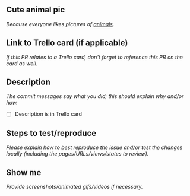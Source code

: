 ## Cute animal pic
_Because everyone likes pictures of [animals](https://unsplash.com/t/animals)._



## Link to Trello card (if applicable)
_If this PR relates to a Trello card, don't forget to reference this PR on the card as well._



## Description
_The commit messages say what you did; this should explain why and/or how._
- [ ] Description is in Trello card



## Steps to test/reproduce
_Please explain how to best reproduce the issue and/or test the changes locally (including the pages/URLs/views/states to review)._



## Show me
_Provide screenshots/animated gifs/videos if necessary._
